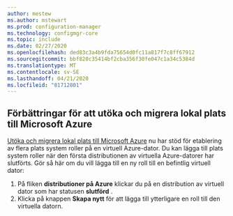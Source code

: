 ```yaml
---
author: mestew
ms.author: mstewart
ms.prod: configuration-manager
ms.technology: configmgr-core
ms.topic: include
ms.date: 02/27/2020
ms.openlocfilehash: ded83c3a4b9fda75654d0fc11a817f7c8ff67912
ms.sourcegitcommit: bbf820c35414bf2cba356f30fe047c1a34c5384d
ms.translationtype: MT
ms.contentlocale: sv-SE
ms.lasthandoff: 04/21/2020
ms.locfileid: "81712801"
---
```

## <a name="improvements-to-extend-and-migrate-on-premises-site-to-microsoft-azure"></a><a name="bkmk_extend"></a>Förbättringar för att utöka och migrera lokal plats till Microsoft Azure
<!--6307931-->
[Utöka och migrera lokal plats till Microsoft Azure](../../../../support/azure-migration-tool.md) nu har stöd för etablering av flera plats system roller på en virtuell Azure-dator. Du kan lägga till plats system roller när den första distributionen av virtuella Azure-datorer har slutförts. Gör så här om du vill lägga till en ny roll till en befintlig virtuell dator:
1. På fliken **distributioner på Azure** klickar du på en distribution av virtuell dator som har statusen **slutförd** .
1. Klicka på knappen **Skapa nytt** för att lägga till ytterligare en roll till den virtuella datorn.
